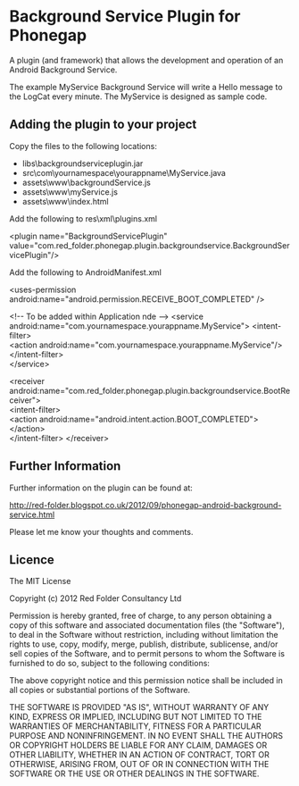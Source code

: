 # Background Service Plugin for Phonegap #

A plugin (and framework) that allows the development and operation of an Android Background Service.

The example MyService Background Service will write a Hello message to the LogCat every minute.  The MyService is designed as sample code.

## Adding the plugin to your project ##

Copy the files to the following locations:

* libs\backgroundserviceplugin.jar
* src\com\yournamespace\yourappname\MyService.java
* assets\www\backgroundService.js
* assets\www\myService.js
* assets\www\index.html

Add the following to res\xml\plugins.xml

&lt;plugin name="BackgroundServicePlugin" value="com.red_folder.phonegap.plugin.backgroundservice.BackgroundServicePlugin"/&gt;

Add the following to AndroidManifest.xml

&lt;uses-permission android:name="android.permission.RECEIVE_BOOT_COMPLETED" /&gt; 

&lt;!-- To be added within Application nde --&gt;
&lt;service android:name="com.yournamespace.yourappname.MyService"&gt;
 &lt;intent-filter&gt;         
  &lt;action android:name="com.yournamespace.yourappname.MyService"/&gt; 
 &lt;/intent-filter&gt;     
&lt;/service&gt;

&lt;receiver android:name="com.red_folder.phonegap.plugin.backgroundservice.BootReceiver"&gt;   
 &lt;intent-filter&gt;     
  &lt;action android:name="android.intent.action.BOOT_COMPLETED"&gt;     
  &lt;/action&gt;   
 &lt;/intent-filter&gt; 
&lt;/receiver&gt;

## Further Information ##

Further information on the plugin can be found at:

http://red-folder.blogspot.co.uk/2012/09/phonegap-android-background-service.html

Please let me know your thoughts and comments.

## Licence ##

The MIT License

Copyright (c) 2012 Red Folder Consultancy Ltd

Permission is hereby granted, free of charge, to any person obtaining a copy of this software and associated documentation files (the "Software"), to deal in the Software without restriction, including without limitation the rights to use, copy, modify, merge, publish, distribute, sublicense, and/or sell copies of the Software, and to permit persons to whom the Software is furnished to do so, subject to the following conditions:

The above copyright notice and this permission notice shall be included in all copies or substantial portions of the Software.

THE SOFTWARE IS PROVIDED "AS IS", WITHOUT WARRANTY OF ANY KIND, EXPRESS OR IMPLIED, INCLUDING BUT NOT LIMITED TO THE WARRANTIES OF MERCHANTABILITY, FITNESS FOR A PARTICULAR PURPOSE AND NONINFRINGEMENT. IN NO EVENT SHALL THE AUTHORS OR COPYRIGHT HOLDERS BE LIABLE FOR ANY CLAIM, DAMAGES OR OTHER LIABILITY, WHETHER IN AN ACTION OF CONTRACT, TORT OR OTHERWISE, ARISING FROM, OUT OF OR IN CONNECTION WITH THE SOFTWARE OR THE USE OR OTHER DEALINGS IN THE SOFTWARE.
